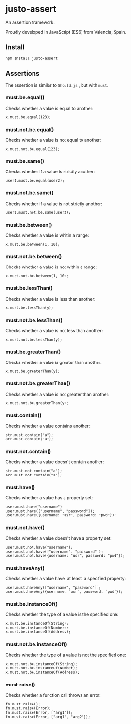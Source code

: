 # justo-assert

An assertion framework.

Proudly developed in JavaScript (ES6) from Valencia, Spain.

## Install

`npm install justo-assert` 

## Assertions

The assertion is similar to `Should.js` , but with `must`.

### must.be.equal()

Checks whether a value is equal to another:

```
x.must.be.equal(123);
```

### must.not.be.equal()

Checks whether a value is not equal to another:

```
x.must.not.be.equal(123);
```

### must.be.same()

Checks whether if a value is strictly another:

```
user1.must.be.equal(user2);
```

### must.not.be.same()

Checks whether if a value is not strictly another:

```
user1.must.not.be.same(user2);
```

### must.be.between()

Checks whether a value is whitin a range:

```
x.must.be.between(1, 10);
```

### must.not.be.between()

Checks whether a value is not within a range:

```
x.must.not.be.between(1, 10);
```

### must.be.lessThan()

Checks whether a value is less than another:

```
x.must.be.lessThan(y);
``` 

### must.not.be.lessThan()

Checks whether a value is not less than another:

```
x.must.not.be.lessThan(y);
```

### must.be.greaterThan()

Checks whether a value is greater than another:

```
x.must.be.greaterThan(y);
```

### must.not.be.greaterThan()

Checks whether a value is not greater than another:

```
x.must.not.be.greaterThan(y);
```

### must.contain()

Checks whether a value contains another:

```
str.must.contain("a");
arr.must.contain("a");
```

### must.not.contain()

Checks whether a value doesn't contain another:

```
str.must.not.contain("a");
arr.must.not.contain("a");
```

### must.have()

Checks whether a value has a property set:

```
user.must.have("username")
user.must.have(["username", "password"]);
user.must.have({username: "usr", password: "pwd"});
```

### must.not.have()

Checks whether a value doesn't have a property set:

```
user.must.not.have("username");
user.must.not.have(["username", "password"]);
user.must.not.have({username: "usr", password: "pwd"});
```

### must.haveAny()

Checks whether a value have, at least, a specified property:

```
user.must.haveAny(["username", "password"]);
user.must.haveAny({username: "usr", password: "pwd"});
```

### must.be.instanceOf()

Checks whether the type of a value is the specified one:

```
x.must.be.instanceOf(String);
x.must.be.instanceOf(Number);
x.must.be.instanceOf(Address);
```

### must.not.be.instanceOf()

Checks whether the type of a value is not the specified one:

```
x.must.not.be.instanceOf(String);
x.must.not.be.instanceOf(Number);
x.must.not.be.instanceOf(Address);
```

### must.raise()

Checks whether a function call throws an error:

```
fn.must.raise();
fn.must.raise(Error);
fn.must.raise(Error, ["arg1"]);
fn.must.raise(Error, ["arg1", "arg2"]); 
``` 